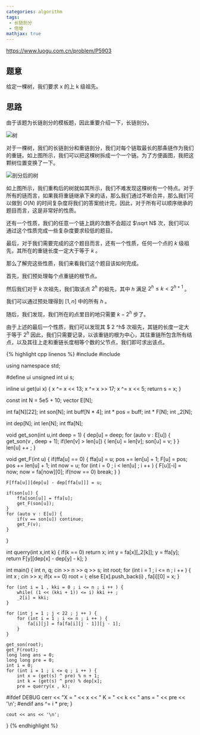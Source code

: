```yaml
---
categories: algorithm
tags:
 - 长链剖分
 - 倍增
mathjax: true
---
```


<https://www.luogu.com.cn/problem/P5903>

## 题意

给定一棵树，我们要求 x 的上 k 级祖先。

## 思路

由于该题为长链剖分的模板题，因此重要介绍一下，长链剖分。

![树](https://uploadfiles.nowcoder.com/images/20220315/738444583_1647354293507/D2B5CA33BD970F64A6301FA75AE2EB22)

对于一棵树，我们的长链剖分和重链剖分，我们对每个链取最长的那条链作为我们的重链。如上图所示，我们可以把这棵树拆成一个一个链。为了方便画图，我把这颗树位置变换了一下。

![剖分后的树](https://uploadfiles.nowcoder.com/images/20220315/738444583_1647354603312/D2B5CA33BD970F64A6301FA75AE2EB22)

如上图所示，我们重构后的树就如其所示，我们不难发现这棵树有一个特点。对于所有的链而言，如果我将重链继承下来的话，那么我们通过不断合并，那么我们可以做到 $O(N)$ 的时间复杂度将我们的答案统计完，因此，对于所有可以顺序继承的题目而言，这是非常好的性质。

还有一个性质，我们的任意一个链上跳的次数不会超过 $\sqrt N$ 次，我们可以通过这个性质完成一些复杂度要求较低的题目。

最后，对于我们需要完成的这个题目而言，还有一个性质，任何一个点的 $k$ 级祖先，其所在的重链长度一定大于等于 $k$ 。



那么了解完这些性质，我们来看我们这个题目该如何完成。

首先，我们预处理每个点重链的根节点。

然后我们对于 $k$ 次祖先，我们取该点 $2^h$ 的祖先，其中 $h$ 满足 $2^h \le k < 2^{h+1}$ 。

我们可以通过预处理得到 $[1 , n]$  中的所有 $h$ 。

随后，我们发现，我们所在的点里目的地只需要 $k - 2^h$ 步了。

由于上述的最后一个性质，我们可以发现其 $ 2 ^h$ 次祖先，其链的长度一定大于等于 $2^h$ 因此，我们只需要记录，以该重链的根为中心，其往重链所包含所有结点，以及其往上走和重链长度相等个数的父节点，我们即可求出该点。



{% highlight cpp linenos %}
#include <iostream>
#include <vector>

using namespace std;

#define ui unsigned int
ui s;

inline ui get(ui x) {
	x ^= x << 13;
	x ^= x >> 17;
	x ^= x << 5;
	return s = x;
}

const int N = 5e5 + 10;
vector<int> E[N];

int fa[N][22];
int son[N];
int buff[N * 4];
int * pos = buff;
int * F[N];
int _2[N];

int dep[N];
int len[N];
int ffa[N];

void get_son(int u,int deep = 1) {
    dep[u] = deep;
    for (auto v : E[u]) {
        get_son(v , deep + 1);
        if(len[v] > len[u]) {
            len[u] = len[v];
            son[u] = v;
        }
    }
    len[u] ++ ;
}

void get_F(int u) {
    if(ffa[u] == 0) {
        ffa[u] = u;
        pos += len[u] + 1;
        F[u] = pos;
        pos += len[u] + 1;
        int now = u;
        for (int i = 0 ; i < len[u] ; i ++ ) {
            F[u][-i] = now;
            now = fa[now][0];
            if(now == 0) break;
        }
    }

    F[ffa[u]][dep[u] - dep[ffa[u]]] = u;

    if(son[u]) {
        ffa[son[u]] = ffa[u];
        get_F(son[u]);
    }
    for (auto v : E[u]) {
        if(v == son[u]) continue;
        get_F(v);
    }
}

int querry(int x,int k) {
    if(k == 0) return x;
    int y = fa[x][_2[k]];
    y = ffa[y];
    return F[y][dep[x] - dep[y] - k];
}

int main() {
    int n, q; cin >> n >> q >> s;
    int root;
    for (int i = 1 ; i <= n ; i ++ ) {
        int x ; cin >> x;
        if(x == 0) root = i;
        else E[x].push_back(i) , fa[i][0] = x;
    }

    for (int i = 1 , kki = 0 ; i <= n ; i ++ ) {
        while( (1 << (kki + 1)) <= i) kki ++ ;
        _2[i] = kki;
    }

    for (int j = 1 ; j < 22 ; j ++ ) {
        for (int i = 1 ; i <= n ; i ++ ) {
            fa[i][j] = fa[fa[i][j - 1]][j - 1];
        }
    } 

    get_son(root);
    get_F(root);
    long long ans = 0;
    long long pre = 0;
    int i = 0;
    for (int i = 1 ; i <= q ; i ++ ) {
        int x = (get(s) ^ pre) % n + 1;
        int k = (get(s) ^ pre) % dep[x];
        pre = querry(x , k);
#ifdef DEBUG
        cerr << "X = " << x <<  " K = " << k 
             << " ans = " << pre << '\n';
#endif
        ans ^= i * pre;
    }
    
    cout << ans << '\n';

}
{% endhighlight %}